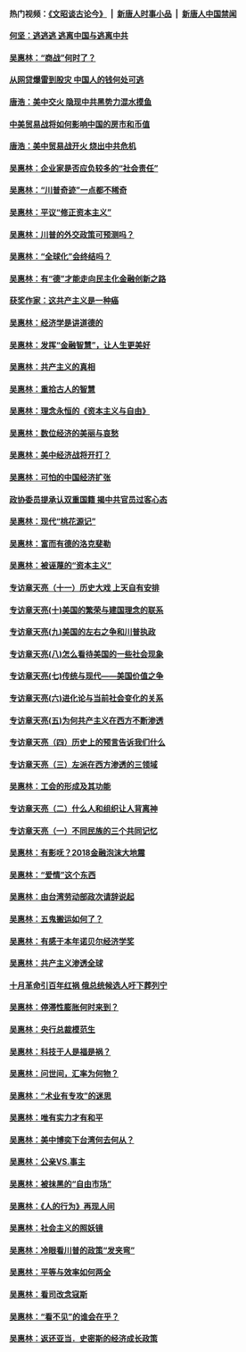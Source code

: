 #### 热门视频：[《文昭谈古论今》](https://github.com/gfw-breaker/wenzhao/blob/master/README.md?t=10241534) &nbsp;|&nbsp; [新唐人时事小品](https://github.com/gfw-breaker/ntdtv-comedy/blob/master/README.md?t=10241534) &nbsp;|&nbsp; [新唐人中国禁闻](https://github.com/gfw-breaker/ntdtv-news/blob/master/README.md?t=10241534)

#### [何坚：逃逃逃 逃离中国与逃离中共](../pages/nsc423/n10592891.md?t=10241534) 

#### [吴惠林：“商战”何时了？](../pages/nsc423/n10573558.md?t=10241534) 

#### [从网贷爆雷到股灾 中国人的钱何处可逃](../pages/nsc423/n10572800.md?t=10241534) 

#### [唐浩：美中交火 隐现中共黑势力混水摸鱼](../pages/nsc423/n10544040.md?t=10241534) 

#### [中美贸易战将如何影响中国的房市和币值](../pages/nsc423/n10543697.md?t=10241534) 

#### [唐浩：美中贸易战开火 烧出中共危机](../pages/nsc423/n10540126.md?t=10241534) 

#### [吴惠林：企业家是否应负较多的“社会责任”](../pages/nsc423/n10535022.md?t=10241534) 

#### [吴惠林：“川普奇迹”一点都不稀奇](../pages/nsc423/n10512808.md?t=10241534) 

#### [吴惠林：平议“修正资本主义”](../pages/nsc423/n10495724.md?t=10241534) 

#### [吴惠林：川普的外交政策可预测吗？](../pages/nsc423/n10462387.md?t=10241534) 

#### [吴惠林：“全球化”会终结吗？](../pages/nsc423/n10452838.md?t=10241534) 

#### [吴惠林：有“德”才能走向民主化金融创新之路](../pages/nsc423/n10432292.md?t=10241534) 

#### [获奖作家：这共产主义是一种癌](../pages/nsc423/n10431541.md?t=10241534) 

#### [吴惠林：经济学是讲道德的](../pages/nsc423/n10398014.md?t=10241534) 

#### [吴惠林：发挥“金融智慧”，让人生更美好](../pages/nsc423/n10375019.md?t=10241534) 

#### [吴惠林：共产主义的真相](../pages/nsc423/n10351394.md?t=10241534) 

#### [吴惠林：重拾古人的智慧](../pages/nsc423/n10337691.md?t=10241534) 

#### [吴惠林：理念永恒的《资本主义与自由》](../pages/nsc423/n10316274.md?t=10241534) 

#### [吴惠林：数位经济的美丽与哀愁](../pages/nsc423/n10292946.md?t=10241534) 

#### [吴惠林：美中经济战将开打？](../pages/nsc423/n10258825.md?t=10241534) 

#### [吴惠林：可怕的中国经济扩张](../pages/nsc423/n10219147.md?t=10241534) 

#### [政协委员提承认双重国籍 揭中共官员过客心态](../pages/nsc423/n10208809.md?t=10241534) 

#### [吴惠林：现代“桃花源记”](../pages/nsc423/n10185234.md?t=10241534) 

#### [吴惠林：富而有德的洛克斐勒](../pages/nsc423/n10142264.md?t=10241534) 

#### [吴惠林：被诬蔑的“资本主义”](../pages/nsc423/n10124816.md?t=10241534) 

#### [专访章天亮（十一）历史大戏 上天自有安排](../pages/nsc423/n10094905.md?t=10241534) 

#### [专访章天亮(十)美国的繁荣与建国理念的联系](../pages/nsc423/n10094899.md?t=10241534) 

#### [专访章天亮(九)美国的左右之争和川普执政](../pages/nsc423/n10094889.md?t=10241534) 

#### [专访章天亮(八)怎么看待美国的一些社会现象](../pages/nsc423/n10094857.md?t=10241534) 

#### [专访章天亮(七)传统与现代——美国价值之争](../pages/nsc423/n10093140.md?t=10241534) 

#### [专访章天亮(六)进化论与当前社会变化的关系](../pages/nsc423/n10092036.md?t=10241534) 

#### [专访章天亮(五)为何共产主义在西方不断渗透](../pages/nsc423/n10083620.md?t=10241534) 

#### [专访章天亮（四）历史上的预言告诉我们什么](../pages/nsc423/n10083606.md?t=10241534) 

#### [专访章天亮（三）左派在西方渗透的三领域](../pages/nsc423/n10081115.md?t=10241534) 

#### [吴惠林：工会的形成及其功能](../pages/nsc423/n10080633.md?t=10241534) 

#### [专访章天亮（二）什么人和组织让人背离神](../pages/nsc423/n10076637.md?t=10241534) 

#### [专访章天亮（一）不同民族的三个共同记忆](../pages/nsc423/n10074188.md?t=10241534) 

#### [吴惠林：有影呒？2018金融泡沫大地震](../pages/nsc423/n10040534.md?t=10241534) 

#### [吴惠林：“爱情”这个东西](../pages/nsc423/n10019423.md?t=10241534) 

#### [吴惠林：由台湾劳动部政次请辞说起](../pages/nsc423/n9979679.md?t=10241534) 

#### [吴惠林：五鬼搬运如何了？](../pages/nsc423/n9925338.md?t=10241534) 

#### [吴惠林：有感于本年诺贝尔经济学奖](../pages/nsc423/n9871883.md?t=10241534) 

#### [吴惠林：共产主义渗透全球](../pages/nsc423/n9812748.md?t=10241534) 

#### [十月革命引百年红祸 俄总统候选人吁下葬列宁](../pages/nsc423/n9810182.md?t=10241534) 

#### [吴惠林：停滞性膨胀何时来到？](../pages/nsc423/n9764136.md?t=10241534) 

#### [吴惠林：央行总裁模范生](../pages/nsc423/n9728134.md?t=10241534) 

#### [吴惠林：科技于人是福是祸？](../pages/nsc423/n9672982.md?t=10241534) 

#### [吴惠林：问世间，汇率为何物？](../pages/nsc423/n9621788.md?t=10241534) 

#### [吴惠林：“术业有专攻”的迷思](../pages/nsc423/n9580363.md?t=10241534) 

#### [吴惠林：唯有实力才有和平](../pages/nsc423/n9529599.md?t=10241534) 

#### [吴惠林：美中博奕下台湾何去何从？](../pages/nsc423/n9483598.md?t=10241534) 

#### [吴惠林：公亲VS.事主](../pages/nsc423/n9425637.md?t=10241534) 

#### [吴惠林：被抹黑的“自由市场”](../pages/nsc423/n9351545.md?t=10241534) 

#### [吴惠林：《人的行为》再现人间](../pages/nsc423/n9296339.md?t=10241534) 

#### [吴惠林：社会主义的照妖镜](../pages/nsc423/n9243460.md?t=10241534) 

#### [吴惠林：冷眼看川普的政策“发夹弯”](../pages/nsc423/n9120684.md?t=10241534) 

#### [吴惠林：平等与效率如何两全](../pages/nsc423/n9075430.md?t=10241534) 

#### [吴惠林：看司改念寇斯](../pages/nsc423/n9024915.md?t=10241534) 

#### [吴惠林：“看不见”的谁会在乎？](../pages/nsc423/n8977488.md?t=10241534) 

#### [吴惠林：返还亚当．史密斯的经济成长政策](../pages/nsc423/n8931896.md?t=10241534) 

